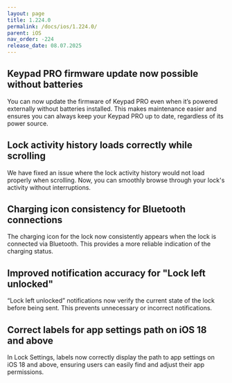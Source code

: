 ```yaml
---
layout: page
title: 1.224.0
permalink: /docs/ios/1.224.0/
parent: iOS
nav_order: -224
release_date: 08.07.2025
---
```


## Keypad PRO firmware update now possible without batteries
You can now update the firmware of Keypad PRO even when it’s powered externally without batteries installed. This makes maintenance easier and ensures you can always keep your Keypad PRO up to date, regardless of its power source.

## Lock activity history loads correctly while scrolling
We have fixed an issue where the lock activity history would not load properly when scrolling. Now, you can smoothly browse through your lock's activity without interruptions.

## Charging icon consistency for Bluetooth connections
The charging icon for the lock now consistently appears when the lock is connected via Bluetooth. This provides a more reliable indication of the charging status.

## Improved notification accuracy for "Lock left unlocked"
“Lock left unlocked” notifications now verify the current state of the lock before being sent. This prevents unnecessary or incorrect notifications.

## Correct labels for app settings path on iOS 18 and above
In Lock Settings, labels now correctly display the path to app settings on iOS 18 and above, ensuring users can easily find and adjust their app permissions.
